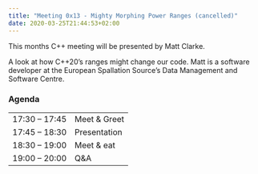 ```yaml
---
title: "Meeting 0x13 - Mighty Morphing Power Ranges (cancelled)"
date: 2020-03-25T21:44:53+02:00
---
```


This months C++ meeting will be presented by Matt Clarke.

A look at how C++20’s ranges might change our code.
Matt is a software developer at the European Spallation Source’s Data Management and Software Centre.

### Agenda

|               |              |
|---------------|--------------|
| 17:30 – 17:45 | Meet & Greet |
| 17:45 – 18:30 | Presentation |
| 18:30 – 19:00 | Meet & eat   |
| 19:00 – 20:00 | Q&A          |
